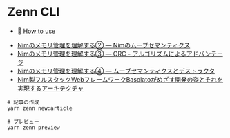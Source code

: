 # Zenn CLI

* [📘 How to use](https://zenn.dev/zenn/articles/zenn-cli-guide)

- [Nimのメモリ管理を理解する② ― Nimのムーブセマンティクス](./articles/af2b2b9f8fd890.md)  
- [Nimのメモリ管理を理解する③ ― ORC - アルゴリズムによるアドバンテージ](./articles/efffa86d9177b1.md)  
- [Nimのメモリ管理を理解する④ ― ムーブセマンティクスとデストラクタ](../itsumura-h-zenn-contents/articles/92bdd7afe1fc29.md)  
- [Nim製フルスタックWebフレームワークBasolatoがめざす開発の姿とそれを実現するアーキテクチャ](../itsumura-h-zenn-contents/articles/0e2dca3e13fcf5.md)

```
# 記事の作成
yarn zenn new:article

# プレビュー
yarn zenn preview
```
